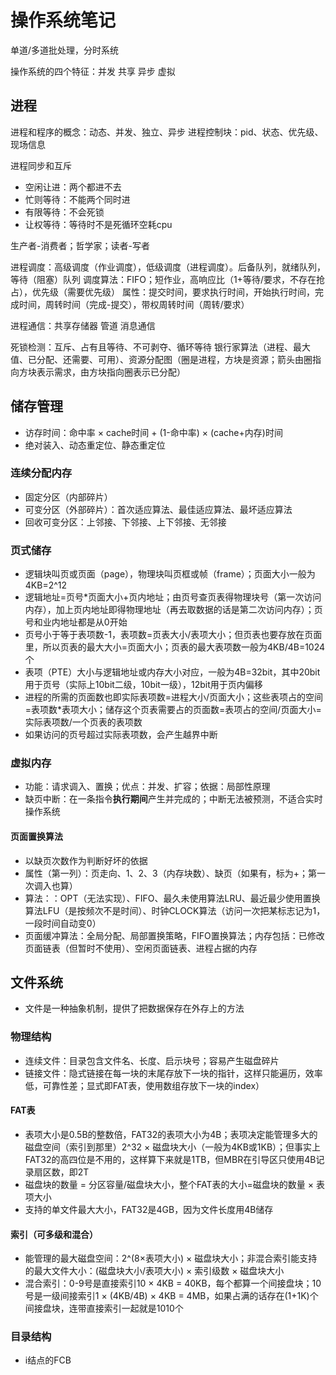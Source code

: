 ﻿# 操作系统笔记

单道/多道批处理，分时系统

操作系统的四个特征：并发 共享 异步 虚拟

## 进程

进程和程序的概念：动态、并发、独立、异步
进程控制块：pid、状态、优先级、现场信息

进程同步和互斥

* 空闲让进：两个都进不去
* 忙则等待：不能两个同时进
* 有限等待：不会死锁
* 让权等待：等待时不是死循环空耗cpu

生产者-消费者；哲学家；读者-写者

进程调度：高级调度（作业调度），低级调度（进程调度）。后备队列，就绪队列，等待（阻塞）队列
调度算法：FIFO；短作业，高响应比（1+等待/要求，不存在抢占），优先级（需要优先级）
属性：提交时间，要求执行时间，开始执行时间，完成时间，周转时间（完成-提交），带权周转时间（周转/要求）

进程通信：共享存储器 管道 消息通信

死锁检测：互斥、占有且等待、不可剥夺、循环等待
银行家算法（进程、最大值、已分配、还需要、可用）、资源分配图（圈是进程，方块是资源；箭头由圈指向方块表示需求，由方块指向圈表示已分配）

## 储存管理

* 访存时间：命中率 × cache时间 + (1-命中率) × (cache+内存)时间
* 绝对装入、动态重定位、静态重定位

### 连续分配内存

* 固定分区（内部碎片）
* 可变分区（外部碎片）：首次适应算法、最佳适应算法、最坏适应算法
* 回收可变分区：上邻接、下邻接、上下邻接、无邻接

### 页式储存

* 逻辑块叫页或页面（page），物理块叫页框或帧（frame）；页面大小一般为4KB=2^12
* 逻辑地址=页号*页面大小+页内地址；由页号查页表得物理块号（第一次访问内存），加上页内地址即得物理地址（再去取数据的话是第二次访问内存）；页号和业内地址都是从0开始
* 页号小于等于表项数-1，表项数=页表大小/表项大小；但页表也要存放在页面里，所以页表的最大大小=页面大小；页表的最大表项数一般为4KB/4B=1024个
* 表项（PTE）大小与逻辑地址或内存大小对应，一般为4B=32bit，其中20bit用于页号（实际上10bit二级，10bit一级），12bit用于页内偏移
* 进程的所需的页面数也即实际表项数=进程大小/页面大小；这些表项占的空间=表项数*表项大小；储存这个页表需要占的页面数=表项占的空间/页面大小=实际表项数/一个页表的表项数
* 如果访问的页号超过实际表项数，会产生越界中断

### 虚拟内存

* 功能：请求调入、置换；优点：并发、扩容；依据：局部性原理
* 缺页中断：在一条指令**执行期间**产生并完成的；中断无法被预测，不适合实时操作系统

#### 页面置换算法

* 以缺页次数作为判断好坏的依据
* 属性（第一列）：页走向、1、2、3（内存块数）、缺页（如果有，标为+；第一次调入也算）
* 算法：：OPT（无法实现）、FIFO、最久未使用算法LRU、最近最少使用置换算法LFU（是按频次不是时间）、时钟CLOCK算法（访问一次把某标志记为1，一段时间自动变0）
* 页面缓冲算法：全局分配、局部置换策略，FIFO置换算法；内存包括：已修改页面链表（但暂时不使用）、空闲页面链表、进程占据的内存

## 文件系统

* 文件是一种抽象机制，提供了把数据保存在外存上的方法

### 物理结构

* 连续文件：目录包含文件名、长度、启示块号；容易产生磁盘碎片
* 链接文件：隐式链接在每一块的末尾存放下一块的指针，这样只能遍历，效率低，可靠性差；显式即FAT表，使用数组存放下一块的index）

#### FAT表

* 表项大小是0.5B的整数倍，FAT32的表项大小为4B；表项决定能管理多大的磁盘空间（索引到那里）2^32 × 磁盘块大小（一般为4KB或1KB）；但事实上FAT32的高四位是不用的，这样算下来就是1TB，但MBR在引导区只使用4B记录扇区数，即2T
* 磁盘块的数量 = 分区容量/磁盘块大小，整个FAT表的大小=磁盘块的数量 × 表项大小
* 支持的单文件最大大小，FAT32是4GB，因为文件长度用4B储存

#### 索引（可多级和混合）

* 能管理的最大磁盘空间：2^(8×表项大小) × 磁盘块大小；非混合索引能支持的最大文件大小：(磁盘块大小/表项大小) × 索引级数 × 磁盘块大小
* 混合索引：0-9号是直接索引10 × 4KB = 40KB，每个都算一个间接盘块；10号是一级间接索引1 × (4KB/4B) × 4KB = 4MB，如果占满的话存在(1+1K)个间接盘块，连带直接索引一起就是1010个

### 目录结构

* i结点的FCB